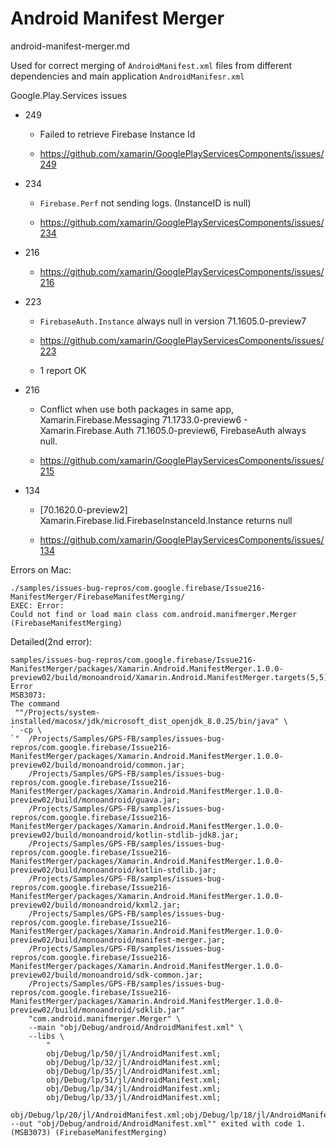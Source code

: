 # Android Manifest Merger

android-manifest-merger.md

Used for correct merging of `AndroidManifest.xml` files from different dependencies and main application 
`AndroidManifesr.xml`


Google.Play.Services issues

*   249 

    *   Failed to retrieve Firebase Instance Id

    *   https://github.com/xamarin/GooglePlayServicesComponents/issues/249

*   234

    *   `Firebase.Perf` not sending logs. (InstanceID is null) 

    *   https://github.com/xamarin/GooglePlayServicesComponents/issues/234

*   216

    *   https://github.com/xamarin/GooglePlayServicesComponents/issues/216

*   223

    *   `FirebaseAuth.Instance` always null in version 71.1605.0-preview7

    *   https://github.com/xamarin/GooglePlayServicesComponents/issues/223

    *   1 report OK

*   216

    *   Conflict when use both packages in same app, 
        Xamarin.Firebase.Messaging 71.1733.0-preview6 - 
        Xamarin.Firebase.Auth 71.1605.0-preview6, 
        FirebaseAuth always null.

    *   https://github.com/xamarin/GooglePlayServicesComponents/issues/215

*   134

    *   [70.1620.0-preview2] Xamarin.Firebase.Iid.FirebaseInstanceId.Instance returns null 

    *   https://github.com/xamarin/GooglePlayServicesComponents/issues/134



Errors on Mac:

```
./samples/issues-bug-repros/com.google.firebase/Issue216-ManifestMerger/FirebaseManifestMerging/
EXEC: Error: 
Could not find or load main class com.android.manifmerger.Merger 
(FirebaseManifestMerging)
```

Detailed(2nd error):

```
samples/issues-bug-repros/com.google.firebase/Issue216-ManifestMerger/packages/Xamarin.Android.ManifestMerger.1.0.0-preview02/build/monoandroid/Xamarin.Android.ManifestMerger.targets(5,5): 
Error 
MSB3073: 
The command
 ""/Projects/system-installed/macosx/jdk/microsoft_dist_openjdk_8.0.25/bin/java" \
` -cp \
`"  /Projects/Samples/GPS-FB/samples/issues-bug-repros/com.google.firebase/Issue216-ManifestMerger/packages/Xamarin.Android.ManifestMerger.1.0.0-preview02/build/monoandroid/common.jar;
    /Projects/Samples/GPS-FB/samples/issues-bug-repros/com.google.firebase/Issue216-ManifestMerger/packages/Xamarin.Android.ManifestMerger.1.0.0-preview02/build/monoandroid/guava.jar;
    /Projects/Samples/GPS-FB/samples/issues-bug-repros/com.google.firebase/Issue216-ManifestMerger/packages/Xamarin.Android.ManifestMerger.1.0.0-preview02/build/monoandroid/kotlin-stdlib-jdk8.jar;
    /Projects/Samples/GPS-FB/samples/issues-bug-repros/com.google.firebase/Issue216-ManifestMerger/packages/Xamarin.Android.ManifestMerger.1.0.0-preview02/build/monoandroid/kotlin-stdlib.jar;
    /Projects/Samples/GPS-FB/samples/issues-bug-repros/com.google.firebase/Issue216-ManifestMerger/packages/Xamarin.Android.ManifestMerger.1.0.0-preview02/build/monoandroid/kxml2.jar;
    /Projects/Samples/GPS-FB/samples/issues-bug-repros/com.google.firebase/Issue216-ManifestMerger/packages/Xamarin.Android.ManifestMerger.1.0.0-preview02/build/monoandroid/manifest-merger.jar;
    /Projects/Samples/GPS-FB/samples/issues-bug-repros/com.google.firebase/Issue216-ManifestMerger/packages/Xamarin.Android.ManifestMerger.1.0.0-preview02/build/monoandroid/sdk-common.jar;
    /Projects/Samples/GPS-FB/samples/issues-bug-repros/com.google.firebase/Issue216-ManifestMerger/packages/Xamarin.Android.ManifestMerger.1.0.0-preview02/build/monoandroid/sdklib.jar" 
    "com.android.manifmerger.Merger" \
    --main "obj/Debug/android/AndroidManifest.xml" \
    --libs \
        "
        obj/Debug/lp/50/jl/AndroidManifest.xml;
        obj/Debug/lp/32/jl/AndroidManifest.xml;
        obj/Debug/lp/35/jl/AndroidManifest.xml;
        obj/Debug/lp/51/jl/AndroidManifest.xml;
        obj/Debug/lp/34/jl/AndroidManifest.xml;
        obj/Debug/lp/33/jl/AndroidManifest.xml;
        obj/Debug/lp/20/jl/AndroidManifest.xml;obj/Debug/lp/18/jl/AndroidManifest.xml;obj/Debug/lp/27/jl/AndroidManifest.xml;obj/Debug/lp/9/jl/AndroidManifest.xml;obj/Debug/lp/11/jl/AndroidManifest.xml;obj/Debug/lp/7/jl/AndroidManifest.xml;obj/Debug/lp/29/jl/AndroidManifest.xml;obj/Debug/lp/16/jl/AndroidManifest.xml;obj/Debug/lp/42/jl/AndroidManifest.xml;obj/Debug/lp/45/jl/AndroidManifest.xml;obj/Debug/lp/6/jl/AndroidManifest.xml;obj/Debug/lp/28/jl/AndroidManifest.xml;obj/Debug/lp/17/jl/AndroidManifest.xml;obj/Debug/lp/1/jl/AndroidManifest.xml;obj/Debug/lp/19/jl/AndroidManifest.xml;obj/Debug/lp/26/jl/AndroidManifest.xml;obj/Debug/lp/21/jl/AndroidManifest.xml;obj/Debug/lp/44/jl/AndroidManifest.xml;obj/Debug/lp/38/jl/AndroidManifest.xml;obj/Debug/lp/36/jl/AndroidManifest.xml;obj/Debug/lp/31/jl/AndroidManifest.xml;obj/Debug/lp/30/jl/AndroidManifest.xml;obj/Debug/lp/37/jl/AndroidManifest.xml;obj/Debug/lp/39/jl/AndroidManifest.xml;obj/Debug/lp/46/jl/AndroidManifest.xml;obj/Debug/lp/41/jl/AndroidManifest.xml;obj/Debug/lp/48/jl/AndroidManifest.xml;obj/Debug/lp/24/jl/AndroidManifest.xml;obj/Debug/lp/23/jl/AndroidManifest.xml;obj/Debug/lp/4/jl/AndroidManifest.xml;obj/Debug/lp/15/jl/AndroidManifest.xml;obj/Debug/lp/3/jl/AndroidManifest.xml;obj/Debug/lp/12/jl/AndroidManifest.xml;obj/Debug/lp/49/jl/AndroidManifest.xml;obj/Debug/lp/40/jl/AndroidManifest.xml;obj/Debug/lp/47/jl/AndroidManifest.xml;obj/Debug/lp/13/jl/AndroidManifest.xml;obj/Debug/lp/5/jl/AndroidManifest.xml;obj/Debug/lp/14/jl/AndroidManifest.xml;obj/Debug/lp/22/jl/AndroidManifest.xml;obj/Debug/lp/25/jl/AndroidManifest.xml" --out "obj/Debug/android/AndroidManifest.xml"" exited with code 1. (MSB3073) (FirebaseManifestMerging)
```